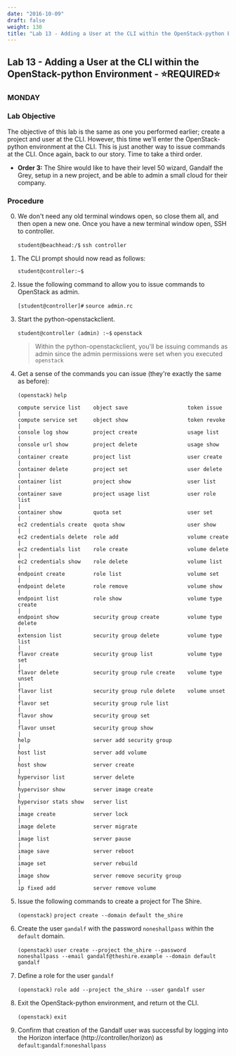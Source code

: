 ```yaml
---
date: "2016-10-09"
draft: false
weight: 130
title: "Lab 13 - Adding a User at the CLI within the OpenStack-python Environment"
---
```


## Lab 13 - Adding a User at the CLI within the OpenStack-python Environment - &#x2B50;REQUIRED&#x2B50;

### MONDAY

### Lab Objective

The objective of this lab is the same as one you performed earlier; create a project and user at the CLI. However, this time we'll enter the OpenStack-python environment at the CLI. This is just another way to issue commands at the CLI. Once again, back to our story. Time to take a third order.

   - **Order 3:** The Shire would like to have their level 50 wizard, Gandalf the Grey, setup in a new project, and be able to admin a small cloud for their company.

### Procedure

0. We don't need any old terminal windows open, so close them all, and then open a new one. Once you have a new terminal window open, SSH to controller. 

    `student@beachhead:/$` `ssh controller`

0. The CLI prompt should now read as follows:

    `student@controller:~$`

0. Issue the following command to allow you to issue commands to OpenStack as admin.

    `[student@controller]#` `source admin.rc`

0. Start the python-openstackclient.
	
    `student@controller (admin) :~$`  `openstack`

	> Within the python-openstackclient, you'll be issuing commands as admin since the admin permissions were set when you executed `openstack`

4. Get a sense of the commands you can issue (they're exactly the same as before):

	`(openstack)` `help`
	
	```
	compute service list    object save                   token issue                                                                                           |
    compute service set     object show                   token revoke                                                                                          |
	console log show        project create                usage list                                                                                            |
	console url show        project delete                usage show                                                                                            |
	container create        project list                  user create                                                                                           |
	container delete        project set                   user delete                                                                                           |
	container list          project show                  user list                                                                                             |
	container save          project usage list            user role list                                                                                        |
	container show          quota set                     user set                                                                                              |
	ec2 credentials create  quota show                    user show                                                                                             |	
	ec2 credentials delete  role add                      volume create                                                                                         |
	ec2 credentials list    role create                   volume delete                                                                                         |
	ec2 credentials show    role delete                   volume list                                                                                           |
	endpoint create         role list                     volume set                                                                                            |
	endpoint delete         role remove                   volume show                                                                                           |
	endpoint list           role show                     volume type create                                                                                    |
	endpoint show           security group create         volume type delete                                                                                    |
	extension list          security group delete         volume type list                                                                                      |
	flavor create           security group list           volume type set                                                                                       |
	flavor delete           security group rule create    volume type unset                                                                                     |
	flavor list             security group rule delete    volume unset                                                                                          |
	flavor set              security group rule list                                                                                                            |
	flavor show             security group set                                                                                                                  |
	flavor unset            security group show                                                                                                                 |
	help                    server add security group                                                                                                           |
	host list               server add volume                                                                                                                   |
	host show               server create                                                                                                                       |
	hypervisor list         server delete                                                                                                                       |
	hypervisor show         server image create                                                                                                                 |
	hypervisor stats show   server list                                                                                                                         |
	image create            server lock                                                                                                                         |
	image delete            server migrate                                                                                                                      |
	image list              server pause                                                                                                                        |
	image save              server reboot                                                                                                                       |
	image set               server rebuild                                                                                                                      |
	image show              server remove security group                                                                                                        |
	ip fixed add            server remove volume
    ```
	
	
0. Issue the following commands to create a project for The Shire.

   `(openstack)` `project create --domain default the_shire`

0. Create the user `gandalf` with the password `noneshallpass` within the `default` domain.

   `(openstack)` `user create --project the_shire --password noneshallpass --email gandalf@theshire.example --domain default gandalf`

0. Define a role for the user `gandalf`

   `(openstack)` `role add --project the_shire --user gandalf user`
	
0. Exit the OpenStack-python environment, and return ot the CLI.

   `(openstack)` `exit`

0. Confirm that creation of the Gandalf user was successful by logging into the Horizon interface (http://controller/horizon) as `default`:`gandalf`:`noneshallpass`
